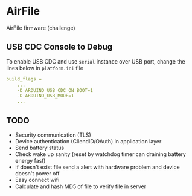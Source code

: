 # AirFile

 AirFile firmware (challenge)

## USB CDC Console to Debug

To enable USB CDC and use `serial` instance over USB port, change the lines below in `platform.ini` file

```yaml
build_flags =
    ...
    -D ARDUINO_USB_CDC_ON_BOOT=1
    -D ARDUINO_USB_MODE=1
    ...
```

## TODO

- Security communication (TLS)
- Device authentication (CliendID/OAuth) in application layer
- Send battery status
- Check wake up sanity (reset by watchdog timer can draining battery energy fast)
- If doesn't exist file send a alert with hardware problem and device doesn't power off
- Easy connect wifi
- Calculate and hash MD5 of file to verify file in server
